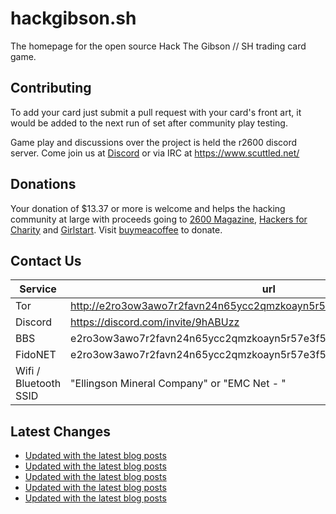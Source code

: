 # hackgibson.sh
The homepage for the open source Hack The Gibson // SH trading card game.


## Contributing

To add your card just submit a pull request with your card's front art, it would be added to the next run of set after community play testing.

Game play and discussions over the project is held the r2600 discord server. Come join us at [Discord](https://discord.com/invite/9hABUzz) or via IRC at https://www.scuttled.net/


## Donations

Your donation of $13.37 or more is welcome and helps the hacking community at large with proceeds going to [2600 Magazine](https://2600.com/), [Hackers for Charity](https://hackersforcharity.org) and [Girlstart](https://girlstart.org).  Visit [buymeacoffee](https://www.buymeacoffee.com/hackgibson.sh) to donate.


## Contact Us

Service | url
-|-
Tor | http://e2ro3ow3awo7r2favn24n65ycc2qmzkoayn5r57e3f56nvjwdcgg32ad.onion
Discord | https://discord.com/invite/9hABUzz
BBS | e2ro3ow3awo7r2favn24n65ycc2qmzkoayn5r57e3f56nvjwdcgg32ad.onion:23
FidoNET | e2ro3ow3awo7r2favn24n65ycc2qmzkoayn5r57e3f56nvjwdcgg32ad.onion:24554
Wifi / Bluetooth SSID | "Ellingson Mineral Company" or "EMC Net - <fidonet address>"

## Latest Changes
<!-- BLOG-POST-LIST:START -->
- [Updated with the latest blog posts](https://github.com/DFW2600/hackgibson.sh/commit/bf380e66ef897220cdae8043f63b7e0bdff16c3d)
- [Updated with the latest blog posts](https://github.com/DFW2600/hackgibson.sh/commit/2ccae172fee8ba0337dcad4cc725f78ecf5659d0)
- [Updated with the latest blog posts](https://github.com/DFW2600/hackgibson.sh/commit/fedf986fe4a03ffe7ee1581ee6b093a1286c441b)
- [Updated with the latest blog posts](https://github.com/DFW2600/hackgibson.sh/commit/931509832c2d2022492525a0e9432a7b4d4769e7)
- [Updated with the latest blog posts](https://github.com/DFW2600/hackgibson.sh/commit/54ab70c3115b07d0a97fd5f0e7628d4a8d570701)
<!-- BLOG-POST-LIST:END -->

